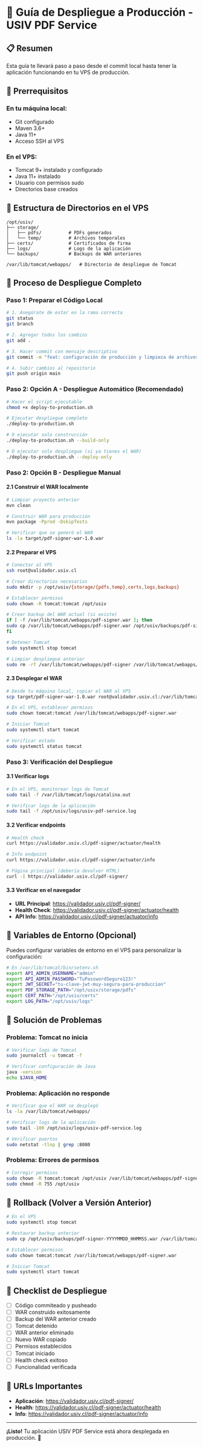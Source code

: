 # 🚀 Guía de Despliegue a Producción - USIV PDF Service

## 📋 Resumen

Esta guía te llevará paso a paso desde el commit local hasta tener la aplicación funcionando en tu VPS de producción.

## 🔧 Prerrequisitos

### En tu máquina local:
- Git configurado
- Maven 3.6+
- Java 11+
- Acceso SSH al VPS

### En el VPS:
- Tomcat 9+ instalado y configurado
- Java 11+ instalado
- Usuario con permisos sudo
- Directorios base creados

## 📁 Estructura de Directorios en el VPS

```
/opt/usiv/
├── storage/
│   ├── pdfs/          # PDFs generados
│   └── temp/          # Archivos temporales
├── certs/             # Certificados de firma
├── logs/              # Logs de la aplicación
└── backups/           # Backups de WAR anteriores

/var/lib/tomcat/webapps/   # Directorio de despliegue de Tomcat
```

## 🚀 Proceso de Despliegue Completo

### Paso 1: Preparar el Código Local

```bash
# 1. Asegúrate de estar en la rama correcta
git status
git branch

# 2. Agregar todos los cambios
git add .

# 3. Hacer commit con mensaje descriptivo
git commit -m "feat: configuración de producción y limpieza de archivos"

# 4. Subir cambios al repositorio
git push origin main
```

### Paso 2: Opción A - Despliegue Automático (Recomendado)

```bash
# Hacer el script ejecutable
chmod +x deploy-to-production.sh

# Ejecutar despliegue completo
./deploy-to-production.sh

# O ejecutar solo construcción
./deploy-to-production.sh --build-only

# O ejecutar solo despliegue (si ya tienes el WAR)
./deploy-to-production.sh --deploy-only
```

### Paso 2: Opción B - Despliegue Manual

#### 2.1 Construir el WAR localmente

```bash
# Limpiar proyecto anterior
mvn clean

# Construir WAR para producción
mvn package -Pprod -DskipTests

# Verificar que se generó el WAR
ls -la target/pdf-signer-war-1.0.war
```

#### 2.2 Preparar el VPS

```bash
# Conectar al VPS
ssh root@validador.usiv.cl

# Crear directorios necesarios
sudo mkdir -p /opt/usiv/{storage/{pdfs,temp},certs,logs,backups}

# Establecer permisos
sudo chown -R tomcat:tomcat /opt/usiv

# Crear backup del WAR actual (si existe)
if [ -f /var/lib/tomcat/webapps/pdf-signer.war ]; then
sudo cp /var/lib/tomcat/webapps/pdf-signer.war /opt/usiv/backups/pdf-signer-$(date +%Y%m%d_%H%M%S).war
fi

# Detener Tomcat
sudo systemctl stop tomcat

# Limpiar despliegue anterior
sudo rm -rf /var/lib/tomcat/webapps/pdf-signer /var/lib/tomcat/webapps/pdf-signer.war
```

#### 2.3 Desplegar el WAR

```bash
# Desde tu máquina local, copiar el WAR al VPS
scp target/pdf-signer-war-1.0.war root@validador.usiv.cl:/var/lib/tomcat/webapps/pdf-signer.war

# En el VPS, establecer permisos
sudo chown tomcat:tomcat /var/lib/tomcat/webapps/pdf-signer.war

# Iniciar Tomcat
sudo systemctl start tomcat

# Verificar estado
sudo systemctl status tomcat
```

### Paso 3: Verificación del Despliegue

#### 3.1 Verificar logs

```bash
# En el VPS, monitorear logs de Tomcat
sudo tail -f /var/lib/tomcat/logs/catalina.out

# Verificar logs de la aplicación
sudo tail -f /opt/usiv/logs/usiv-pdf-service.log
```

#### 3.2 Verificar endpoints

```bash
# Health check
curl https://validador.usiv.cl/pdf-signer/actuator/health

# Info endpoint
curl https://validador.usiv.cl/pdf-signer/actuator/info

# Página principal (debería devolver HTML)
curl -I https://validador.usiv.cl/pdf-signer/
```

#### 3.3 Verificar en el navegador

- **URL Principal**: https://validador.usiv.cl/pdf-signer/
- **Health Check**: https://validador.usiv.cl/pdf-signer/actuator/health
- **API Info**: https://validador.usiv.cl/pdf-signer/actuator/info

## 🔧 Variables de Entorno (Opcional)

Puedes configurar variables de entorno en el VPS para personalizar la configuración:

```bash
# En /var/lib/tomcat/bin/setenv.sh
export API_ADMIN_USERNAME="admin"
export API_ADMIN_PASSWORD="TuPasswordSeguro123!"
export JWT_SECRET="tu-clave-jwt-muy-segura-para-produccion"
export PDF_STORAGE_PATH="/opt/usiv/storage/pdfs"
export CERT_PATH="/opt/usiv/certs"
export LOG_PATH="/opt/usiv/logs"
```

## 🐛 Solución de Problemas

### Problema: Tomcat no inicia

```bash
# Verificar logs de Tomcat
sudo journalctl -u tomcat -f

# Verificar configuración de Java
java -version
echo $JAVA_HOME
```

### Problema: Aplicación no responde

```bash
# Verificar que el WAR se desplegó
ls -la /var/lib/tomcat/webapps/

# Verificar logs de la aplicación
sudo tail -100 /opt/usiv/logs/usiv-pdf-service.log

# Verificar puertos
sudo netstat -tlnp | grep :8080
```

### Problema: Errores de permisos

```bash
# Corregir permisos
sudo chown -R tomcat:tomcat /opt/usiv /var/lib/tomcat/webapps/pdf-signer.war
sudo chmod -R 755 /opt/usiv
```

## 🔄 Rollback (Volver a Versión Anterior)

```bash
# En el VPS
sudo systemctl stop tomcat

# Restaurar backup anterior
sudo cp /opt/usiv/backups/pdf-signer-YYYYMMDD_HHMMSS.war /var/lib/tomcat/webapps/pdf-signer.war

# Establecer permisos
sudo chown tomcat:tomcat /var/lib/tomcat/webapps/pdf-signer.war

# Iniciar Tomcat
sudo systemctl start tomcat
```

## 📝 Checklist de Despliegue

- [ ] Código commiteado y pusheado
- [ ] WAR construido exitosamente
- [ ] Backup del WAR anterior creado
- [ ] Tomcat detenido
- [ ] WAR anterior eliminado
- [ ] Nuevo WAR copiado
- [ ] Permisos establecidos
- [ ] Tomcat iniciado
- [ ] Health check exitoso
- [ ] Funcionalidad verificada

## 🎯 URLs Importantes

- **Aplicación**: https://validador.usiv.cl/pdf-signer/
- **Health**: https://validador.usiv.cl/pdf-signer/actuator/health
- **Info**: https://validador.usiv.cl/pdf-signer/actuator/info

---

**¡Listo!** Tu aplicación USIV PDF Service está ahora desplegada en producción. 🎉